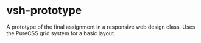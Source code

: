 # vsh-prototype
A prototype of the final assignment in a responsive web design class.
Uses the PureCSS grid system for a basic layout.
